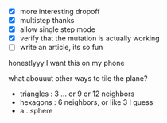 
- [x] more interesting dropoff
- [x] multistep thanks
- [x] allow single step mode
- [x] verify that the mutation is actually working
- [ ] write an article, its so fun

honestlyyy I want this on my phone

what abouuut other ways to tile the plane?
- triangles : 3 ... or 9 or 12 neighbors
- hexagons : 6 neighbors, or like 3 I guess
- a...sphere
